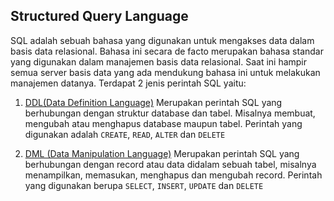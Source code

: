 ## Structured Query Language

SQL adalah sebuah bahasa yang digunakan untuk mengakses data dalam basis data relasional. Bahasa ini secara de facto merupakan bahasa standar yang digunakan dalam manajemen basis data relasional. Saat ini hampir semua server basis data yang ada mendukung bahasa ini untuk melakukan manajemen datanya. Terdapat 2 jenis perintah SQL yaitu:
1. [DDL(Data Definition Language)](5_sql_ddl.md)
   Merupakan perintah SQL yang berhubungan dengan struktur database dan tabel. Misalnya membuat, mengubah atau menghapus database maupun tabel. Perintah yang digunakan adalah `CREATE`, `READ`, `ALTER` dan `DELETE`

2. [DML (Data Manipulation Language)](6_sql_dml.md)
   Merupakan perintah SQL yang berhubungan dengan record atau data didalam sebuah tabel, misalnya menampilkan, memasukan, menghapus dan mengubah record. Perintah yang digunakan berupa `SELECT`, `INSERT`, `UPDATE` dan `DELETE`
